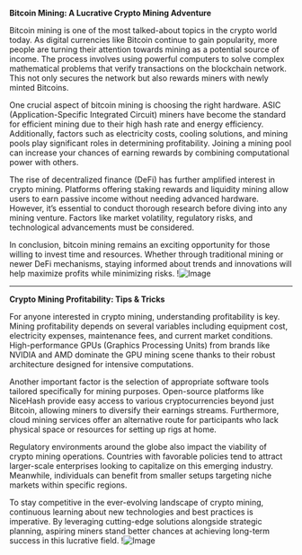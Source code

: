 **Bitcoin Mining: A Lucrative Crypto Mining Adventure**

Bitcoin mining is one of the most talked-about topics in the crypto world today. As digital currencies like Bitcoin continue to gain popularity, more people are turning their attention towards mining as a potential source of income. The process involves using powerful computers to solve complex mathematical problems that verify transactions on the blockchain network. This not only secures the network but also rewards miners with newly minted Bitcoins.

One crucial aspect of bitcoin mining is choosing the right hardware. ASIC (Application-Specific Integrated Circuit) miners have become the standard for efficient mining due to their high hash rate and energy efficiency. Additionally, factors such as electricity costs, cooling solutions, and mining pools play significant roles in determining profitability. Joining a mining pool can increase your chances of earning rewards by combining computational power with others.

The rise of decentralized finance (DeFi) has further amplified interest in crypto mining. Platforms offering staking rewards and liquidity mining allow users to earn passive income without needing advanced hardware. However, it’s essential to conduct thorough research before diving into any mining venture. Factors like market volatility, regulatory risks, and technological advancements must be considered.

In conclusion, bitcoin mining remains an exciting opportunity for those willing to invest time and resources. Whether through traditional mining or newer DeFi mechanisms, staying informed about trends and innovations will help maximize profits while minimizing risks. !![Image](https://github.com/user-attachments/assets/590b50a7-4459-4e76-8a31-559aed223621)

---

**Crypto Mining Profitability: Tips & Tricks**

For anyone interested in crypto mining, understanding profitability is key. Mining profitability depends on several variables including equipment cost, electricity expenses, maintenance fees, and current market conditions. High-performance GPUs (Graphics Processing Units) from brands like NVIDIA and AMD dominate the GPU mining scene thanks to their robust architecture designed for intensive computations.

Another important factor is the selection of appropriate software tools tailored specifically for mining purposes. Open-source platforms like NiceHash provide easy access to various cryptocurrencies beyond just Bitcoin, allowing miners to diversify their earnings streams. Furthermore, cloud mining services offer an alternative route for participants who lack physical space or resources for setting up rigs at home.

Regulatory environments around the globe also impact the viability of crypto mining operations. Countries with favorable policies tend to attract larger-scale enterprises looking to capitalize on this emerging industry. Meanwhile, individuals can benefit from smaller setups targeting niche markets within specific regions.

To stay competitive in the ever-evolving landscape of crypto mining, continuous learning about new technologies and best practices is imperative. By leveraging cutting-edge solutions alongside strategic planning, aspiring miners stand better chances at achieving long-term success in this lucrative field. !![Image](https://github.com/user-attachments/assets/590b50a7-4459-4e76-8a31-559aed223621)